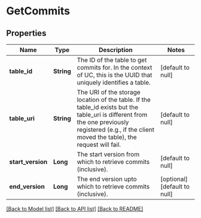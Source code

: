 # GetCommits
## Properties

| Name | Type | Description | Notes |
|------------ | ------------- | ------------- | -------------|
| **table\_id** | **String** | The ID of the table to get commits for. In the context of UC, this is the UUID that uniquely identifies a table. | [default to null] |
| **table\_uri** | **String** | The URI of the storage location of the table. If the table_id exists but the table_uri is  different from the one previously registered (e.g., if the client moved the table), the request will fail.  | [default to null] |
| **start\_version** | **Long** | The start version from which to retrieve commits (inclusive). | [default to null] |
| **end\_version** | **Long** | The end version upto which to retrieve commits (inclusive). | [optional] [default to null] |

[[Back to Model list]](../README.md#documentation-for-models) [[Back to API list]](../README.md#documentation-for-api-endpoints) [[Back to README]](../README.md)

